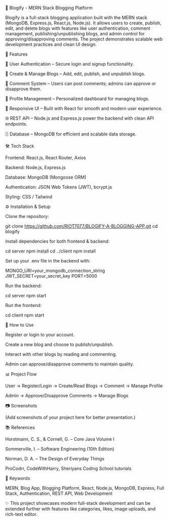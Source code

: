 📝 Blogify - MERN Stack Blogging Platform

Blogify is a full-stack blogging application built with the MERN stack (MongoDB, Express.js, React.js, Node.js). It allows users to create, publish, edit, and delete blogs with features like user authentication, comment management, publishing/unpublishing blogs, and admin control for approving/disapproving comments. The project demonstrates scalable web development practices and clean UI design.

🚀 Features

🔐 User Authentication – Secure login and signup functionality.

📝 Create & Manage Blogs – Add, edit, publish, and unpublish blogs.

💬 Comment System – Users can post comments; admins can approve or disapprove them.

👤 Profile Management – Personalized dashboard for managing blogs.

🎨 Responsive UI – Built with React for smooth and modern user experience.

🌐 REST API – Node.js and Express.js power the backend with clean API endpoints.

🗄️ Database – MongoDB for efficient and scalable data storage.

🛠️ Tech Stack

Frontend: React.js, React Router, Axios

Backend: Node.js, Express.js

Database: MongoDB (Mongoose ORM)

Authentication: JSON Web Tokens (JWT), bcrypt.js

Styling: CSS / Tailwind

⚙️ Installation & Setup

Clone the repository:

git clone https://github.com/RIOT7077/BLOGIFY-A-BLOGGING-APP.git
cd blogify


Install dependencies for both frontend & backend:

cd server
npm install
cd ../client
npm install


Set up your .env file in the backend with:

MONGO_URI=your_mongodb_connection_string
JWT_SECRET=your_secret_key
PORT=5000


Run the backend:

cd server
npm start


Run the frontend:

cd client
npm start

📌 How to Use

Register or login to your account.

Create a new blog and choose to publish/unpublish.

Interact with other blogs by reading and commenting.

Admin can approve/disapprove comments to maintain quality.

📊 Project Flow

User → Register/Login → Create/Read Blogs → Comment → Manage Profile

Admin → Approve/Disapprove Comments → Manage Blogs

📷 Screenshots

(Add screenshots of your project here for better presentation.)

📚 References

Horstmann, C. S., & Cornell, G. – Core Java Volume I

Sommerville, I. – Software Engineering (10th Edition)

Norman, D. A. – The Design of Everyday Things

ProCodrr, CodeWithHarry, Sheriyans Coding School tutorials

📌 Keywords

MERN, Blog App, Blogging Platform, React, Node.js, MongoDB, Express, Full Stack, Authentication, REST API, Web Development

✨ This project showcases modern full-stack development and can be extended further with features like categories, likes, image uploads, and rich-text editor.
